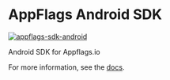 # AppFlags Android SDK

[![appflags-sdk-android](https://img.shields.io/maven-central/v/io.appflags/appflags-sdk-android)](https://central.sonatype.com/artifact/io.appflags/appflags-sdk-android)

Android SDK for Appflags.io

For more information, see the [docs](https://docs.appflags.io/sdks/android/).
